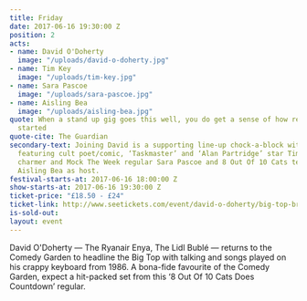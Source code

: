 ```yaml
---
title: Friday
date: 2017-06-16 19:30:00 Z
position: 2
acts:
- name: David O'Doherty
  image: "/uploads/david-o-doherty.jpg"
- name: Tim Key
  image: "/uploads/tim-key.jpg"
- name: Sara Pascoe
  image: "/uploads/sara-pascoe.jpg"
- name: Aisling Bea
  image: "/uploads/aisling-bea.jpg"
quote: When a stand up gig goes this well, you do get a sense of how religions are
  started
quote-cite: The Guardian
secondary-text: Joining David is a supporting line-up chock-a-block with greatness
  featuring cult poet/comic, ‘Taskmaster’ and ‘Alan Partridge’ star Tim Key, comic/author/natural
  charmer and Mock The Week regular Sara Pascoe and 8 Out Of 10 Cats team captain
  Aisling Bea as host.
festival-starts-at: 2017-06-16 18:00:00 Z
show-starts-at: 2017-06-16 19:30:00 Z
ticket-price: "£18.50 - £24"
ticket-link: http://www.seetickets.com/event/david-o-doherty/big-top-bristol-comedy-garden/1079398/
is-sold-out: 
layout: event
---
```


David O'Doherty — The Ryanair Enya, The Lidl Bublé — returns to the Comedy Garden to headline the Big Top with talking and songs played on his crappy keyboard from 1986. A bona-fide favourite of the Comedy Garden, expect a hit-packed set from this ‘8 Out Of 10 Cats Does Countdown’ regular.